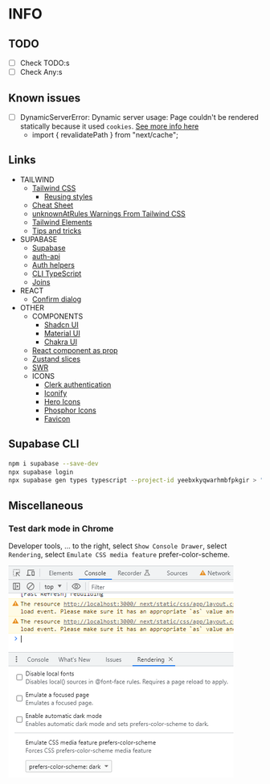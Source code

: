 # INFO

## TODO

- [ ] Check TODO:s
- [ ] Check Any:s

## Known issues

- [ ] DynamicServerError: Dynamic server usage: Page couldn't be rendered statically because it used `cookies`. [See more info here](https://nextjs.org/docs/messages/dynamic-server-error)
  - import { revalidatePath } from "next/cache";

## Links

- TAILWIND
  - [Tailwind CSS](https://tailwindcss.com/)
    - [Reusing styles](https://tailwindcss.com/docs/reusing-styles)
  - [Cheat Sheet](https://tailwindcomponents.com/cheatsheet/)
  - [unknownAtRules Warnings From Tailwind CSS](https://www.codeconcisely.com/posts/tailwind-css-unknown-at-rules/)
  - [Tailwind Elements](https://tailwind-elements.com/docs/standard/data/datatables/)
  - [Tips and tricks](https://material-minimal.com/learn/design-hacks/tips-and-tricks/)
- SUPABASE
  - [Supabase](https://supabase.com/docs/reference/javascript)
  - [auth-api](https://supabase.com/docs/reference/javascript/auth-api)
  - [Auth helpers](https://supabase.com/docs/guides/auth/auth-helpers/nextjs)
  - [CLI TypeScript](https://supabase.com/docs/reference/javascript/typescript-support)
  - [Joins](https://supabase.com/docs/guides/api/joins-and-nesting)
- REACT
  - [Confirm dialog](https://medium.com/@kch062522/useconfirm-a-custom-react-hook-to-prompt-confirmation-before-action-f4cb746ebd4e)
- OTHER
  - COMPONENTS
    - [Shadcn UI](https://ui.shadcn.com/)
    - [Material UI](https://mui.com/material-ui/)
    - [Chakra UI](https://chakra-ui.com/)
  - [React component as prop](https://www.developerway.com/posts/react-component-as-prop-the-right-way)
  - [Zustand slices](https://github.com/pmndrs/zustand/blob/main/docs/guides/slices-pattern.md)
  - [SWR](https://swr.vercel.app/)
  - ICONS
    - [Clerk authentication](https://clerk.com/)
    - [Iconify](https://iconify.design/)
    - [Hero Icons](https://heroicons.com/)
    - [Phosphor Icons](https://phosphoricons.com/)
    - [Favicon](https://realfavicongenerator.net/)

## Supabase CLI

```sh
npm i supabase --save-dev
npx supabase login
npx supabase gen types typescript --project-id yeebxkyqwarhmbfpkgir > "./src/lib/database.types.ts"
```

## Miscellaneous

### Test dark mode in Chrome

Developer tools, ... to the right, select `Show Console Drawer`, select `Rendering`, select `Emulate CSS media feature` prefer-color-scheme.

![Test dark mode in Chrome](./doc/test-dark-mode-in-chrome.png)
